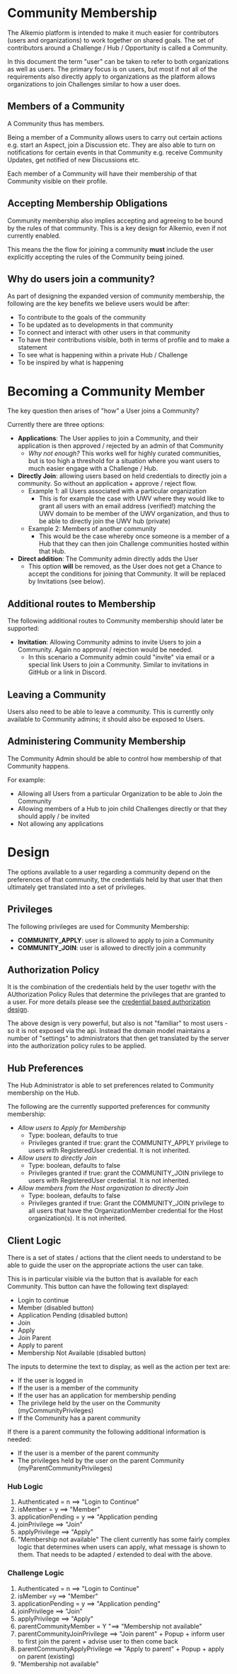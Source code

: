 # Community Membership
The Alkemio platform is intended to make it much easier for contributors (users and organizations) to work together on shared goals. The set of contributors around a Challenge / Hub / Opportunity is called a Community.

In this document the term "user" can be taken to refer to both organizations as well as users. The primary focus is on users, but most if not all of the requirements also directly apply to organizations as the platform allows organizations to join Challenges similar to how a user does.

## Members of a Community
A Community thus has members.

Being a member of a Community allows users to  carry out certain actions e.g. start an Aspect, join a Discussion etc. They are also able to turn on notifications for certain events in that Community e.g. receive Community Updates, get notified of new Discussions etc.

Each member of a Community will have their membership of that Community visible on their profile.

## Accepting Membership Obligations

Community membership also implies accepting and agreeing to be bound by the rules of that community. This is a key design for Alkemio, even if not currently enabled.

This means the the flow for joining a community **must** include the user explicitly accepting the rules of the Community being joined.

## Why do users join a community?
As part of designing the expanded version of community membership, the following are the key benefits we believe users would be after:
* To contribute to the goals of the community
* To be updated as to developments in that community
* To connect and interact with other users in that community
* To have their contributions visible, both in terms of profile and to make a statement
* To see what is happening within a private Hub / Challenge
* To be inspired by what is happening

# Becoming a Community Member
The key question then arises of "how" a User joins a Community?

Currently there are three options:
* **Applications**: The User applies to join a Community, and their application is then approved / rejected by an admin of that Community
    * *Why not enough?* This works well for highly curated communities, but is too high a threshold for a situation where you want users to much easier engage with a Challenge / Hub.
* **Directly Join**: allowing users based on held credentials to directly join a community. So without an application + approve / reject flow.
    * Example 1: all Users associated with a particular organization
        * This is for example the case with UWV where they would like to grant all users with an email address (verified!) matching the UWV domain to be member of the UWV organization, and thus to be able to directly join the UWV hub (private)
    * Example 2: Members of another community
        * This would be the case whereby once someone is a member of a Hub that they can then join Challenge communities hosted within that Hub.
* **Direct addition**: The Community admin directly adds the User
    * This option **will** be removed, as the User does not get a Chance to accept the conditions for joining that Community. It will be replaced by Invitations (see below).


## Additional routes to Membership
The following additional routes to Community membership should later be supported:
* **Invitation**: Allowing Community admins to invite Users to join a Community. Again no approval / rejection would be needed.
    * In this scenario a Community admin could "invite" via email or a special link Users to join a Community. Similar to invitations in GitHub or a link in Discord.

## Leaving a Community
Users also need to be able to leave a community. This is currently only available to Community admins; it should also be exposed to Users.


## Administering Community Membership
The Community Admin should be able to control how membership of that Community happens.

For example:
* Allowing all Users from a particular Organization to be able to Join the Community
* Allowing members of a Hub to join child Challenges directly or that they should apply / be invited
* Not allowing any applications

# Design
The options available to a user regarding a community depend on the preferences of that community, the credentials held by that user that then ultimately get translated into a set of privileges.

## Privileges
The following privileges are used for Community Membership:
* **COMMUNITY_APPLY**: user is allowed to apply to join a Community
* **COMMUNITY_JOIN**: user is allowed to directly join a community

## Authorization Policy
It is the combination of the credentials held by the user togethr with the AUthorization Policy Rules that determine the privileges that are granted to a user. For more details please see the [credential based authorization design](https://github.com/alkem-io/alkemio/blob/develop/docs/credential-based-authorization.md).

The above design is very powerful, but also is not "familiar" to most users - so it is not exposed via the api. Instead the domain model maintains a number of "settings" to administrators that then get translated by the server into the authorization policy rules to be applied.

## Hub Preferences
The Hub Administrator is able to set preferences related to Community membership on the Hub.

The following are the currently supported preferences for community membership:
* *Allow users to Apply for Membership*
    * Type: boolean, defaults to true
    * Privileges granted if true: grant the COMMUNITY_APPLY privilege to users with RegisteredUser credential. It is not inherited.
* *Allow users to directly Join*
    * Type: boolean, defaults to false
    * Privileges granted if true: grant the COMMUNITY_JOIN privilege to users with RegisteredUser credential. It is not inherited.
* *Allow members from the Host organization to directly Join*
    * Type: boolean, defaults to false
    * Privileges granted if true: Grant the COMMUNITY_JOIN privilege to all users that have the OrganizationMember credential for the Host organization(s). It is not inherited.
## Client Logic
There is a set of states / actions that the client needs to understand to be able to guide the user on the appropriate actions the user can take.

This is in particular visible via the button that is available for each Community. This button can have the following text displayed:
* Login to continue
* Member (disabled button)
* Application Pending (disabled button)
* Join
* Apply
* Join Parent
* Apply to parent
* Membership Not Available (disabled button)

The inputs to determine the text to display, as well as the action per text are:
* If the user is logged in
* If the user is a member of the community
* If the user has an application for membership pending
* The privilege held by the user on the Community (myCommunityPrivileges)
* If the Community has a parent community

If there is a parent community the following additional information is needed:
* If the user is a member of the parent community
* The privileges held by the user on the parent Community (myParentCommunityPrivileges)

### Hub Logic
1. Authenticated = n ==> "Login to Continue"
2. isMember = y ==> "Member"
3. applicationPending = y ==> "Application pending
4. joinPrivilege ==> "Join"
5. applyPrivilege ==> "Apply"
6. "Membership not available"
The client currently has some fairly complex logic that determines when users can apply, what message is shown to them. That needs to be adapted / extended to deal with the above.

### Challenge Logic
1. Authenticated = n ==> "Login to Continue"
2. isMember =y ==> "Member"
3. applicationPending = y ==> "Application pending"
4. joinPrivilege ==> "Join"
5. applyPrivilege ==> "Apply"
6. parentCommunityMember = Y "==> "Membership not available"
7. parentCommunityJoinPrivilege ==> "Join parent" + Popup + inform user to first join the parent + advise user to then come back
8. parentCommunityApplyPrivilege ==> "Apply to parent" + Popup + apply on parent (existing)
9. "Membership not available"



